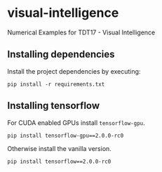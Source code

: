 # visual-intelligence
Numerical Examples for TDT17 - Visual Intelligence

## Installing dependencies

Install the project dependencies by executing:

```
pip install -r requirements.txt
```

## Installing tensorflow

For CUDA enabled GPUs install `tensorflow-gpu`.

```
pip install tensorflow-gpu==2.0.0-rc0
```

Otherwise install the vanilla version.

```
pip install tensorflow==2.0.0-rc0
```
